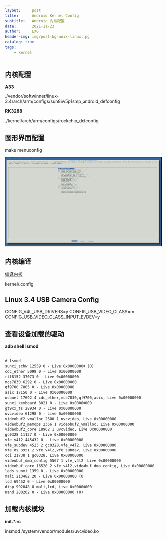 ```yaml
---
layout:     post
title:      Android Kernel Config
subtitle:   Android 内核配置
date:       2021-11-23
author:     LXG
header-img: img/post-bg-unix-linux.jpg
catalog: true
tags:
    - kernel
---
```


## 内核配置

**A33**

./vendor/softwinner/linux-3.4/arch/arm/configs/sun8iw5p1smp_android_defconfig

**RK3288**

./kernel/arch/arm/configs/rockchip_defconfig

## 图形界面配置

make menuconfig

![make_menuconfig](/images/linux/make_menuconfig.png)

## 内核编译

[编译内核](https://source.android.google.cn/setup/building-kernels?hl=zh-cn)

kernel/.config


## Linux 3.4 USB Camera Config

CONFIG_V4L_USB_DRIVERS=y
CONFIG_USB_VIDEO_CLASS=m
CONFIG_USB_VIDEO_CLASS_INPUT_EVDEV=y

## 查看设备加载的驱动

**adb shell lsmod**

```txt

# lsmod                                                      
sunxi_schw 12559 0 - Live 0x00000000 (O)
cdc_ether 5099 0 - Live 0x00000000
rtl8152 37073 0 - Live 0x00000000
mcs7830 6292 0 - Live 0x00000000
qf9700 7805 0 - Live 0x00000000
asix 17150 0 - Live 0x00000000
usbnet 17692 4 cdc_ether,mcs7830,qf9700,asix, Live 0x00000000
sunxi_keyboard 3021 0 - Live 0x00000000
gt9xx_ts 28934 0 - Live 0x00000000
uvcvideo 61298 0 - Live 0x00000000
videobuf2_vmalloc 2600 1 uvcvideo, Live 0x00000000
videobuf2_memops 2366 1 videobuf2_vmalloc, Live 0x00000000
videobuf2_core 18902 1 uvcvideo, Live 0x00000000
gc0328 11137 0 - Live 0x00000000
vfe_v4l2 445432 0 - Live 0x00000000
vfe_subdev 4523 2 gc0328,vfe_v4l2, Live 0x00000000
vfe_os 3951 2 vfe_v4l2,vfe_subdev, Live 0x00000000
cci 21738 1 gc0328, Live 0x00000000
videobuf_dma_contig 5567 1 vfe_v4l2, Live 0x00000000
videobuf_core 16520 2 vfe_v4l2,videobuf_dma_contig, Live 0x00000000
leds_sunxi 1359 0 - Live 0x00000000
mali 213482 20 - Live 0x00000000 (O)
lcd 69452 0 - Live 0x00000000
disp 992848 8 mali,lcd, Live 0x00000000
nand 280202 0 - Live 0x00000000 (O)

```

## 加载内核模块

**init.*.rc**

insmod /system/vendor/modules/uvcvideo.ko






